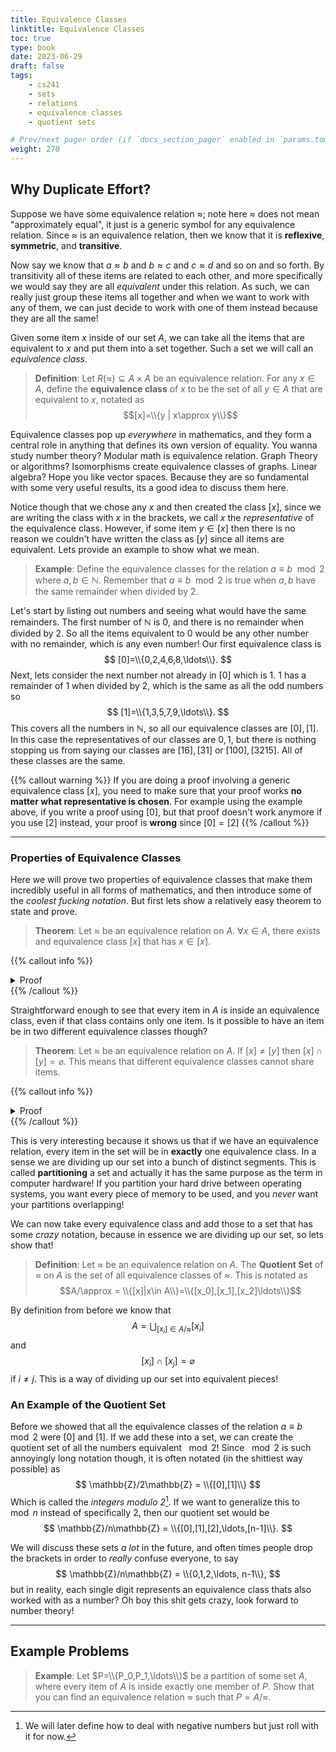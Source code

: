 ```yaml
---
title: Equivalence Classes
linktitle: Equivalence Classes
toc: true
type: book
date: 2023-06-29
draft: false
tags:
    - cs241
    - sets
    - relations
    - equivalence classes
    - quotient sets

# Prev/next pager order (if `docs_section_pager` enabled in `params.toml`)
weight: 270
---
```


## Why Duplicate Effort?

Suppose we have some equivalence relation $\approx$; note here $\approx$ does not mean "approximately equal", it just is a generic symbol for any equivalence relation. Since $\approx$ is an equivalence relation, then we know that it is **reflexive**, **symmetric**, and **transitive**.

Now say we know that $a\approx b$ and $b\approx c$ and $c\approx d$ and so on and so forth. By transitivity all of these items are related to each other, and more specifically we would say they are all *equivalent* under this relation. As such, we can really just group these items all together and when we want to work with any of them, we can just decide to work with one of them instead because they are all the same!

Given some item $x$ inside of our set $A$, we can take all the items that are equivalent to $x$ and put them into a set together. Such a set we will call an *equivalence class*.

> **Definition**: Let $R(\approx)\subseteq A\times A$ be an equivalence relation. For any $x\in A$, define the **equivalence class** of $x$ to be the set of all $y\in A$ that are equivalent to $x$, notated as $$[x]=\\{y | x\approx y\\}$$

Equivalence classes pop up *everywhere* in mathematics, and they form a central role in anything that defines its own version of equality. You wanna study number theory? Modular math is equivalence relation. Graph Theory or algorithms? Isomorphisms create equivalence classes of graphs. Linear algebra? Hope you like vector spaces. Because they are so fundamental with some very useful results, its a good idea to discuss them here.

Notice though that we chose any $x$ and then created the class $[x]$, since we are writing the class with $x$ in the brackets, we call $x$ the *representative* of the equivalence class. However, if some item $y\in [x]$ then there is no reason we couldn't have written the class as $[y]$ since all items are equivalent. Lets provide an example to show what we mean.

> **Example**: Define the equivalence classes for the relation $a\equiv b\mod 2$ where $a,b\in\mathbb{N}$. Remember that $a\equiv b\mod 2$ is true when $a,b$ have the same remainder when divided by $2$.

Let's start by listing out numbers and seeing what would have the same remainders. The first number of $\mathbb{N}$ is $0$, and there is no remainder when divided by $2$. So all the items equivalent to $0$ would be any other number with no remainder, which is any even number! Our first equivalence class is
$$
[0]=\\{0,2,4,6,8,\ldots\\}.
$$
Next, lets consider the next number not already in $[0]$ which is $1$. $1$ has a remainder of $1$ when divided by $2$, which is the same as all the odd numbers so
$$
[1]=\\{1,3,5,7,9,\ldots\\}.
$$
This covers all the numbers in $\mathbb{N}$, so all our equivalence classes are $[0],[1]$. In this case the representatives of our classes are $0,1$, but there is nothing stopping us from saying our classes are $[16],[31]$ or $[100],[3215]$. All of these classes are the same.

{{% callout warning %}}
If you are doing a proof involving a generic equivalence class $[x]$, you need to make sure that your proof works **no matter what representative is chosen**. For example using the example above, if you write a proof using $[0]$, but that proof doesn't work anymore if you use $[2]$ instead, your proof is **wrong** since $[0]=[2]$
{{% /callout %}}

---

### Properties of Equivalence Classes

Here we will prove two properties of equivalence classes that make them incredibly useful in all forms of mathematics, and then introduce some of the *coolest fucking notation*. But first lets show a relatively easy theorem to state and prove.

> **Theorem**: Let $\approx$ be an equivalence relation on $A$. $\forall x\in A$, there exists and equivalence class $[x]$ that has $x\in [x]$.

{{% callout info %}}
<details>
<summary>Proof</summary>
Since $\approx$ is an equivalence relation, this means that $\approx$ is reflexive and $x\approx x$ for every $x$. As such $x\in [x]$.
</br>
Q.E.D.
</details>
{{% /callout %}}

Straightforward enough to see that every item in $A$ is inside an equivalence class, even if that class contains only one item. Is it possible to have an item be in two different equivalence classes though?

> **Theorem**: Let $\approx$ be an equivalence relation on $A$. If $[x]\neq [y]$ then $[x]\cap [y]=\varnothing$. This means that different equivalence classes cannot share items.

{{% callout info %}}
<details>
<summary>Proof</summary>
For the sake of contradiction, assume that $[x]\neq [y]$ but $z\in [x]$ and $z\in [y]$. By definition, $z$ is equivalent to everything in $[x]$, and $z$ is also equivalent to everything in $[y]$. However, by transitivity, this would mean all the items in $[x]$ are equivalent to $[y]$, so all the items in $[x]$ are inside of $[y]$ and vice versa. This implies that $[x]=[y]$ which contradicts our initial assumption, and proves our theorem.
</br>
Q.E.D.
</details>
{{% /callout %}}

This is very interesting because it shows us that if we have an equivalence relation, every item in the set will be in **exactly** one equivalence class. In a sense we are dividing up our set into a bunch of distinct segments. This is called **partitioning** a set and actually it has the same purpose as the term in computer hardware! If you partition your hard drive between operating systems, you want every piece of memory to be used, and you *never* want your partitions overlapping! 

We can now take every equivalence class and add those to a set that has some *crazy* notation, because in essence we are dividing up our set, so lets show that!

> **Definition**: Let $\approx$ be an equivalence relation on $A$. The **Quotient Set** of $\approx$ on $A$ is the set of all equivalence classes of $\approx$. This is notated as $$A/\approx = \\{[x]|x\in A\\}=\\{[x_0],[x_1],[x_2]\ldots\\}$$

By definition from before we know that
$$
A = \bigcup_{[x_i]\in A/\approx} [x_i] 
$$
and
$$
[x_i]\cap [x_j] = \varnothing
$$
if $i\neq j$. This is a way of dividing up our set into equivalent pieces!

### An Example of the Quotient Set

Before we showed that all the equivalence classes of the relation $a\equiv b\mod 2$ were $[0]$ and $[1]$. If we add these into a set, we can create the quotient set of all the numbers equivalent $\mod 2$! Since $\mod 2$ is such annoyingly long notation though, it is often notated (in the shittiest way possible) as
$$
\mathbb{Z}/2\mathbb{Z} = \\{[0],[1]\\}
$$
Which is called the *integers modulo 2*[^1]. If we want to generalize this to $\mod n$ instead of specifically $2$, then our quotient set would be
$$
\mathbb{Z}/n\mathbb{Z} = \\{[0],[1],[2],\ldots,[n-1]\\}.
$$

We will discuss these sets *a lot* in the future, and often times people drop the brackets in order to *really* confuse everyone, to say
$$
\mathbb{Z}/n\mathbb{Z} = \\{0,1,2,\ldots, n-1\\},
$$
but in reality, each single digit represents an equivalence class thats also worked with as a number? Oh boy this shit gets crazy, look forward to number theory!

---

## Example Problems

> **Example**: Let $P=\\{P_0,P_1,\ldots\\}$ be a partition of some set $A$, where every item of $A$ is inside exactly one member of $P$. Show that you can find an equivalence relation $\approx$ such that $P=A/\approx$. 

[^1]: We will later define how to deal with negative numbers but just roll with it for now.
